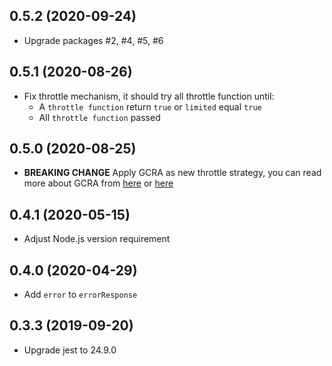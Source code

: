 ## 0.5.2 (2020-09-24)
- Upgrade packages #2, #4, #5, #6

## 0.5.1 (2020-08-26)
- Fix throttle mechanism, it should try all throttle function until:
  - A `throttle function` return `true` or `limited` equal `true`
  - All `throttle function` passed

## 0.5.0 (2020-08-25)
- **BREAKING CHANGE** Apply GCRA as new throttle strategy, you can read more about GCRA from [here](https://brandur.org/rate-limiting) or [here](https://github.com/Losant/redis-gcra)

## 0.4.1 (2020-05-15)
- Adjust Node.js version requirement

## 0.4.0 (2020-04-29)
- Add `error` to `errorResponse`

## 0.3.3 (2019-09-20)
- Upgrade jest to 24.9.0